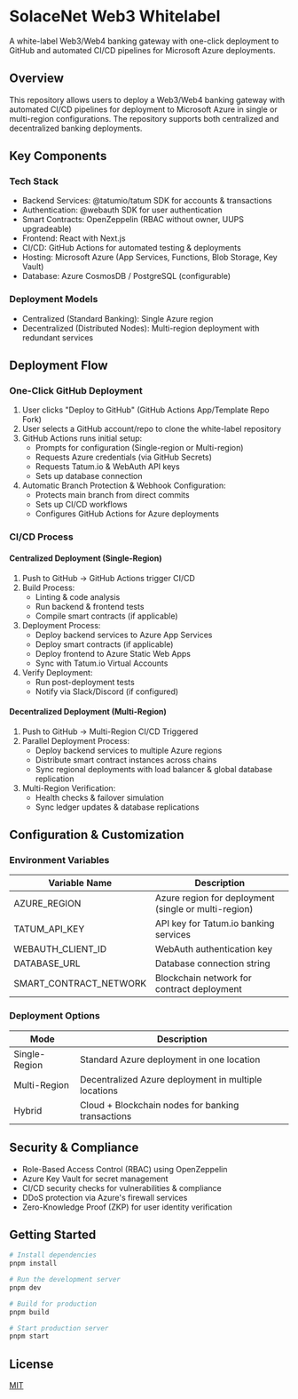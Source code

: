 # SolaceNet Web3 Whitelabel

A white-label Web3/Web4 banking gateway with one-click deployment to GitHub and automated CI/CD pipelines for Microsoft Azure deployments.

## Overview

This repository allows users to deploy a Web3/Web4 banking gateway with automated CI/CD pipelines for deployment to Microsoft Azure in single or multi-region configurations. The repository supports both centralized and decentralized banking deployments.

## Key Components

### Tech Stack
- Backend Services: @tatumio/tatum SDK for accounts & transactions
- Authentication: @webauth SDK for user authentication
- Smart Contracts: OpenZeppelin (RBAC without owner, UUPS upgradeable)
- Frontend: React with Next.js
- CI/CD: GitHub Actions for automated testing & deployments
- Hosting: Microsoft Azure (App Services, Functions, Blob Storage, Key Vault)
- Database: Azure CosmosDB / PostgreSQL (configurable)

### Deployment Models
- Centralized (Standard Banking): Single Azure region
- Decentralized (Distributed Nodes): Multi-region deployment with redundant services

## Deployment Flow

### One-Click GitHub Deployment
1. User clicks "Deploy to GitHub" (GitHub Actions App/Template Repo Fork)
2. User selects a GitHub account/repo to clone the white-label repository
3. GitHub Actions runs initial setup:
   - Prompts for configuration (Single-region or Multi-region)
   - Requests Azure credentials (via GitHub Secrets)
   - Requests Tatum.io & WebAuth API keys
   - Sets up database connection
4. Automatic Branch Protection & Webhook Configuration:
   - Protects main branch from direct commits
   - Sets up CI/CD workflows
   - Configures GitHub Actions for Azure deployments

### CI/CD Process

#### Centralized Deployment (Single-Region)
1. Push to GitHub → GitHub Actions trigger CI/CD
2. Build Process:
   - Linting & code analysis
   - Run backend & frontend tests
   - Compile smart contracts (if applicable)
3. Deployment Process:
   - Deploy backend services to Azure App Services
   - Deploy smart contracts (if applicable)
   - Deploy frontend to Azure Static Web Apps
   - Sync with Tatum.io Virtual Accounts
4. Verify Deployment:
   - Run post-deployment tests
   - Notify via Slack/Discord (if configured)

#### Decentralized Deployment (Multi-Region)
1. Push to GitHub → Multi-Region CI/CD Triggered
2. Parallel Deployment Process:
   - Deploy backend services to multiple Azure regions
   - Distribute smart contract instances across chains
   - Sync regional deployments with load balancer & global database replication
3. Multi-Region Verification:
   - Health checks & failover simulation
   - Sync ledger updates & database replications

## Configuration & Customization

### Environment Variables

| Variable Name | Description |
|---------------|-------------|
| AZURE_REGION | Azure region for deployment (single or multi-region) |
| TATUM_API_KEY | API key for Tatum.io banking services |
| WEBAUTH_CLIENT_ID | WebAuth authentication key |
| DATABASE_URL | Database connection string |
| SMART_CONTRACT_NETWORK | Blockchain network for contract deployment |

### Deployment Options

| Mode | Description |
|------|-------------|
| Single-Region | Standard Azure deployment in one location |
| Multi-Region | Decentralized Azure deployment in multiple locations |
| Hybrid | Cloud + Blockchain nodes for banking transactions |

## Security & Compliance
- Role-Based Access Control (RBAC) using OpenZeppelin
- Azure Key Vault for secret management
- CI/CD security checks for vulnerabilities & compliance
- DDoS protection via Azure's firewall services
- Zero-Knowledge Proof (ZKP) for user identity verification

## Getting Started

```bash
# Install dependencies
pnpm install

# Run the development server
pnpm dev

# Build for production
pnpm build

# Start production server
pnpm start
```

## License

[MIT](LICENSE)
